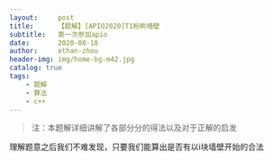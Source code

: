 ```yaml
---
layout:     post
title:      【题解】[APIO2020]T1粉刷墙壁
subtitle:   第一次参加apio
date:       2020-08-18
author:     ethan-zhou
header-img: img/home-bg-m42.jpg
catalog: true
tags:
    - 题解
    - 算法
    - c++
---
```


> 注：本题解详细讲解了各部分分的得法以及对于正解的启发

理解题意之后我们不难发现，只要我们能算出是否有以i块墙壁开始的合法
<!--stackedit_data:
eyJoaXN0b3J5IjpbODA4MTg0MDQyXX0=
-->
